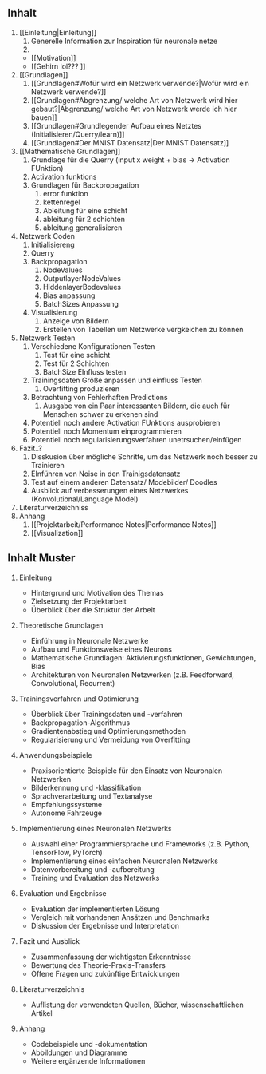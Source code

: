 
## Inhalt

1. [[Einleitung|Einleitung]]
	1. Generelle Information zur Inspiration für neuronale netze
	2. 
	- [[Motivation]]
	- [[Gehirn lol???  ]]  
3. [[Grundlagen]]
	1. [[Grundlagen#Wofür wird ein Netzwerk verwende?|Wofür wird ein Netzwerk verwende?]]
	2. [[Grundlagen#Abgrenzung/ welche Art von Netzwerk wird hier gebaut?|Abgrenzung/ welche Art von Netzwerk werde ich hier bauen]]
	3. [[Grundlagen#Grundlegender Aufbau eines Netztes (Initialisieren/Querry/learn)]]
	4. [[Grundlagen#Der MNIST Datensatz|Der MNIST Datensatz]]
4. [[Mathematische Grundlagen]]
	1. Grundlage für die Querry (input x weight + bias -> Activation FUnktion)
	2. Activation funktions
	3. Grundlagen für Backpropagation
		1. error funktion
		2. kettenregel
		3. Ableitung für eine schicht
		4. ableitung für 2 schichten
		5. ableitung generalisieren
5. Netzwerk Coden
	1. Initialisiereng
	2. Querry
	3. Backpropagation
		1. NodeValues
		2. OutputlayerNodeValues
		3. HiddenlayerBodevalues
		4. Bias anpassung
		5. BatchSizes Anpassung
	4. Visualisierung
		1. Anzeige von Bildern
		2. Erstellen von Tabellen um Netzwerke vergkeichen zu können
6. Netzwerk Testen
	1. Verschiedene Konfigurationen Testen
		1. Test für eine schicht
		2. Test für 2 Schichten
		3. BatchSize EInfluss testen
	2. Trainingsdaten Größe anpassen und einfluss Testen
		1. Overfitting produzieren
	3. Betrachtung von Fehlerhaften Predictions
		1. Ausgabe von ein Paar interessanten Bildern, die auch für Menschen schwer zu erkenen sind
	4. Potentiell noch andere Activation FUnktions ausprobieren
	5. Potentiell noch Momentum einprogrammieren
	6. Potentiell noch regularisierungsverfahren unetrsuchen/einfügen
7. Fazit..?
	1. Disskusion über mögliche Schritte, um das Netzwerk noch besser zu Trainieren
	2. EInführen von Noise in den Trainigsdatensatz
	3. Test auf einem anderen Datensatz/ Modebilder/ Doodles
	4. Ausblick auf verbesserungen eines Netzwerkes (Konvolutional/Language Model)
8. Literaturverzeichniss
9. Anhang
	1. [[Projektarbeit/Performance Notes|Performance Notes]]
	2. [[Visualization]]


## Inhalt Muster
1.  Einleitung
    
    -   Hintergrund und Motivation des Themas
    -   Zielsetzung der Projektarbeit
    -   Überblick über die Struktur der Arbeit
2.  Theoretische Grundlagen
    
    -   Einführung in Neuronale Netzwerke
    -   Aufbau und Funktionsweise eines Neurons
    -   Mathematische Grundlagen: Aktivierungsfunktionen, Gewichtungen, Bias
    -   Architekturen von Neuronalen Netzwerken (z.B. Feedforward, Convolutional, Recurrent)
3.  Trainingsverfahren und Optimierung
    
    -   Überblick über Trainingsdaten und -verfahren
    -   Backpropagation-Algorithmus
    -   Gradientenabstieg und Optimierungsmethoden
    -   Regularisierung und Vermeidung von Overfitting
4.  Anwendungsbeispiele
    
    -   Praxisorientierte Beispiele für den Einsatz von Neuronalen Netzwerken
    -   Bilderkennung und -klassifikation
    -   Sprachverarbeitung und Textanalyse
    -   Empfehlungssysteme
    -   Autonome Fahrzeuge
5.  Implementierung eines Neuronalen Netzwerks
    
    -   Auswahl einer Programmiersprache und Frameworks (z.B. Python, TensorFlow, PyTorch)
    -   Implementierung eines einfachen Neuronalen Netzwerks
    -   Datenvorbereitung und -aufbereitung
    -   Training und Evaluation des Netzwerks
6.  Evaluation und Ergebnisse
    
    -   Evaluation der implementierten Lösung
    -   Vergleich mit vorhandenen Ansätzen und Benchmarks
    -   Diskussion der Ergebnisse und Interpretation
7.  Fazit und Ausblick
    
    -   Zusammenfassung der wichtigsten Erkenntnisse
    -   Bewertung des Theorie-Praxis-Transfers
    -   Offene Fragen und zukünftige Entwicklungen
8.  Literaturverzeichnis
    
    -   Auflistung der verwendeten Quellen, Bücher, wissenschaftlichen Artikel
9.  Anhang
    
    -   Codebeispiele und -dokumentation
    -   Abbildungen und Diagramme
    -   Weitere ergänzende Informationen